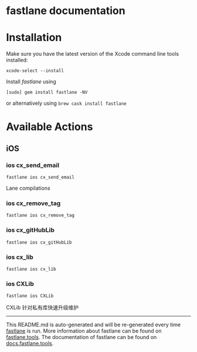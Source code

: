 fastlane documentation
================
# Installation

Make sure you have the latest version of the Xcode command line tools installed:

```
xcode-select --install
```

Install _fastlane_ using
```
[sudo] gem install fastlane -NV
```
or alternatively using `brew cask install fastlane`

# Available Actions
## iOS
### ios cx_send_email
```
fastlane ios cx_send_email
```
Lane compilations
### ios cx_remove_tag
```
fastlane ios cx_remove_tag
```

### ios cx_gitHubLib
```
fastlane ios cx_gitHubLib
```

### ios cx_lib
```
fastlane ios cx_lib
```

### ios CXLib
```
fastlane ios CXLib
```
CXLib 针对私有库快速升级维护

----

This README.md is auto-generated and will be re-generated every time [fastlane](https://fastlane.tools) is run.
More information about fastlane can be found on [fastlane.tools](https://fastlane.tools).
The documentation of fastlane can be found on [docs.fastlane.tools](https://docs.fastlane.tools).
